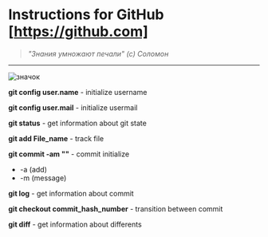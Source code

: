 # Instructions for GitHub [https://github.com]


>*"Знания умножают печали" (с) Соломон*
* * * 
![значок](https://w7.pngwing.com/pngs/628/559/png-transparent-github-computer-icons-github-cdr-cat-like-mammal-carnivoran.png)

**git config user.name** - initialize username

**git config user.mail** - initialize usermail

**git status** - get information about git state

**git add File_name** - track file

**git 
commit -am ""** - commit initialize
* -a (add)
* -m (message)

**git log** - get information about commit

**git checkout commit_hash_number** - transition between commit

**git diff** - get information about differents
